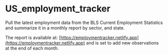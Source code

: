 # US_employment_tracker
Pull the latest employment data from the BLS Current Employment Statistics and summarize it in a monthly report by sector, and state.

The report is available at: [https://employmentracker.netlify.app](https://employmentracker.netlify.app) and is set to add new observations at the end of each month.
